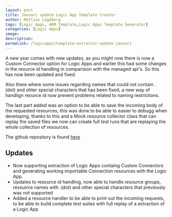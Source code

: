```yaml
---
layout: post
title: Januari update Logic App Template Creator
author: Mattias Lögdberg
tags: [Logic Apps, ARM Template,Logic Apps Template Generator]
categories: [Logic Apps]
image: 
description: 
permalink: /logicapps/template-extractur-update-januari
---
```


A new year comes with new updates, as you might now there is now a Custom Connector option for Logic  Apps and earlier this had some changes in the reource id handling in comparision with the managed api's. So this has now been updated and fixed.

Also there where some issues regarding names that could not contain . (dot) and ohter special characters that has been fixed, a new way of handlign reource id now prevent problems related to naming restrictions.

The last part added was an option to be able to save the incoming body of the requested resources, this was done to be able to easier to debugg when developing, thanks to this and a Mock resource collector class  that can replay the saved files we  now can create full test runs that are replaying the whole collection of resources.

The github repository is found [here](https://github.com/jeffhollan/LogicAppTemplateCreator)

## Updates
* Now supporting extraction of Logic Apps containg Custom Connectors and generating working importable Connection resources with the Logic App.
* Updates to resource id handling, now able to handle resource groups, resouirce names with .(dot) and other special characters that previously was not supported
* Added a resource handler to be able to print out the incoming requests, to be able to build complete test suites with full replay of a extraction of a Logic App